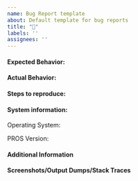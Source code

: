 ```yaml
---
name: Bug Report template
about: Default template for bug reports
title: "🐛"
labels: ''
assignees: ''
---
```


#### Expected Behavior:
<!-- Describe what you expected to happen -->

#### Actual Behavior:
<!-- Describe what actually happened -->

#### Steps to reproduce:
<!-- Is the observed behavior repeatable? If so, describe the steps needed to reproduce it. -->

#### System information:
Operating System:  <!-- e.g., Windows, OS X, Ubuntu -->

PROS Version: <!-- run `prosv5 --version` -->

#### Additional Information
<!-- Is there any additional information you think is relevant? -->

#### Screenshots/Output Dumps/Stack Traces
